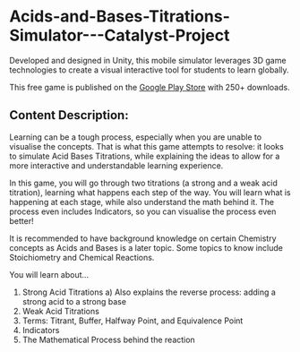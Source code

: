 # Acids-and-Bases-Titrations-Simulator---Catalyst-Project

Developed and designed in Unity, this mobile simulator leverages 3D game technologies to create a visual interactive tool for students to learn globally.

This free game is published on the [Google Play Store](https://play.google.com/store/apps/details?id=com.DefaultCompany.AcidsandBases&pcampaignid=web_share) with 250+ downloads.


## Content Description: 

Learning can be a tough process, especially when you are unable to visualise the concepts. That is what this game attempts to resolve: it looks to simulate Acid Bases Titrations, while explaining the ideas to allow for a more interactive and understandable learning experience.

In this game, you will go through two titrations (a strong and a weak acid titration), learning what happens each step of the way. You will learn what is happening at each stage, while also understand the math behind it. The process even includes Indicators, so you can visualise the process even better!

It is recommended to have background knowledge on certain Chemistry concepts as Acids and Bases is a later topic. Some topics to know include Stoichiometry and Chemical Reactions.

You will learn about...
1. Strong Acid Titrations
a) Also explains the reverse process: adding a strong acid to a strong base
2. Weak Acid Titrations
3. Terms: Titrant, Buffer, Halfway Point, and Equivalence Point
4. Indicators
4. The Mathematical Process behind the reaction

